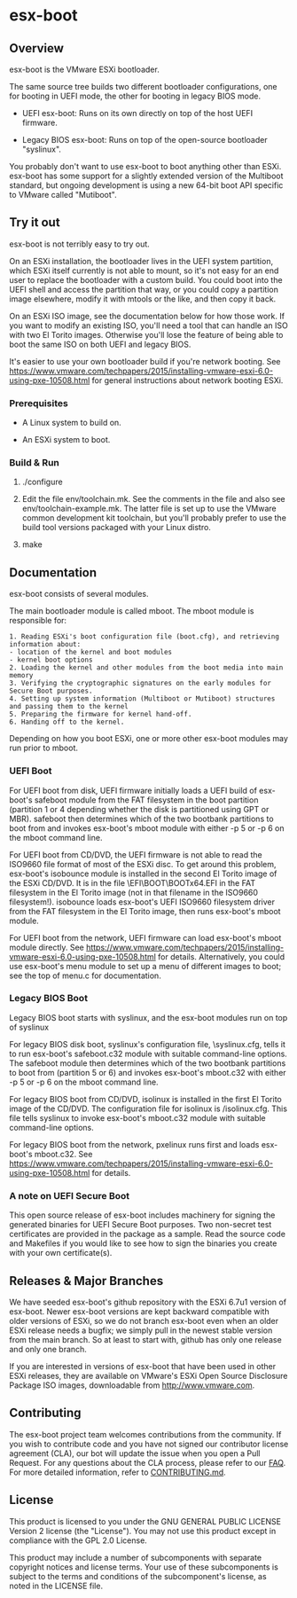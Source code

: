 

# esx-boot

## Overview

esx-boot is the VMware ESXi bootloader.  

The same source tree builds two different bootloader configurations, one for booting in UEFI mode, the other for booting in legacy BIOS mode.

* UEFI esx-boot: Runs on its own directly on top of the host UEFI firmware.

* Legacy BIOS esx-boot: Runs on top of the open-source bootloader "syslinux".

You probably don't want to use esx-boot to boot anything other than ESXi.  esx-boot has some support for a slightly extended version of the Multiboot standard, but ongoing development is using a new 64-bit boot API specific to VMware called "Mutiboot".

## Try it out

esx-boot is not terribly easy to try out.

On an ESXi installation, the bootloader lives in the UEFI system partition, which ESXi itself currently is not able to mount, so it's not easy for an end user to replace the bootloader with a custom build.  You could boot into the UEFI shell and access the partition that way, or you could copy a partition image elsewhere, modify it with mtools or the like, and then copy it back.

On an ESXi ISO image, see the documentation below for how those work.  If you want to modify an existing ISO, you'll need a tool that can handle an ISO with two El Torito images.  Otherwise you'll lose the feature of being able to boot the same ISO on both UEFI and legacy BIOS.

It's easier to use your own bootloader build if you're network booting.  See https://www.vmware.com/techpapers/2015/installing-vmware-esxi-6.0-using-pxe-10508.html for general instructions about network booting ESXi.

### Prerequisites

* A Linux system to build on.

* An ESXi system to boot.

### Build & Run

1. ./configure

2. Edit the file env/toolchain.mk.  See the comments in the file and
   also see env/toolchain-example.mk.  The latter file is set up to
   use the VMware common development kit toolchain, but you'll
   probably prefer to use the build tool versions packaged with your
   Linux distro.

3. make

## Documentation

esx-boot consists of several modules.

The main bootloader module is called mboot. The mboot module is responsible for:

    1. Reading ESXi's boot configuration file (boot.cfg), and retrieving information about:
    - location of the kernel and boot modules
    - kernel boot options
    2. Loading the kernel and other modules from the boot media into main memory
    3. Verifying the cryptographic signatures on the early modules for Secure Boot purposes.
    4. Setting up system information (Multiboot or Mutiboot) structures and passing them to the kernel
    5. Preparing the firmware for kernel hand-off.
    6. Handing off to the kernel. 

Depending on how you boot ESXi, one or more other esx-boot modules may run prior to mboot.

### UEFI Boot

For UEFI boot from disk, UEFI firmware initially loads a UEFI build of esx-boot's safeboot module from the FAT filesystem in the boot partition (partition 1 or 4 depending whether the disk is partitioned using GPT or MBR).  safeboot then determines which of the two bootbank partitions to boot from and invokes esx-boot's mboot module with either -p 5 or -p 6 on the mboot command line.

For UEFI boot from CD/DVD, the UEFI firmware is not able to read the ISO9660 file format of most of the ESXi disc. To get around this problem, esx-boot's isobounce module is installed in the second El Torito image of the ESXi CD/DVD. It is in the file \EFI\BOOT\BOOTx64.EFI in the FAT filesystem in the El Torito image (not in that filename in the ISO9660 filesystem!). isobounce loads esx-boot's UEFI ISO9660 filesystem driver from the FAT filesystem in the El Torito image, then runs esx-boot's mboot module.

For UEFI boot from the network, UEFI firmware can load esx-boot's mboot module directly.  See https://www.vmware.com/techpapers/2015/installing-vmware-esxi-6.0-using-pxe-10508.html for details.  Alternatively, you could use esx-boot's menu module to set up a menu of different images to boot; see the top of menu.c for documentation.

### Legacy BIOS Boot

Legacy BIOS boot starts with syslinux, and the esx-boot modules run on top of syslinux

For legacy BIOS disk boot, syslinux's configuration file, \syslinux.cfg, tells it to run esx-boot's safeboot.c32 module with suitable command-line options.   The safeboot module then determines which of the two bootbank partitions to boot from (partition 5 or 6) and invokes esx-boot's mboot.c32 with either -p 5 or -p 6 on the mboot command line.

For legacy BIOS boot from CD/DVD, isolinux is installed in the first El Torito image of the CD/DVD. The configuration file for isolinux is /isolinux.cfg. This file tells syslinux to invoke esx-boot's mboot.c32 module with suitable command-line options.

For legacy BIOS boot from the network, pxelinux runs first and loads esx-boot's mboot.c32.  See https://www.vmware.com/techpapers/2015/installing-vmware-esxi-6.0-using-pxe-10508.html for details.

### A note on UEFI Secure Boot

This open source release of esx-boot includes machinery for signing the generated binaries for UEFI Secure Boot purposes.  Two non-secret test certificates are provided in the package as a sample.  Read the source code and Makefiles if you would like to see how to sign the binaries you create with your own certificate(s).

## Releases & Major Branches

We have seeded esx-boot's github repository with the ESXi 6.7u1 version of esx-boot.  Newer esx-boot versions are kept backward compatible with older versions of ESXi, so we do not branch esx-boot even when an older ESXi release needs a bugfix; we simply pull in the newest stable version from the main branch.  So at least to start with, github has only one release and only one branch.

If you are interested in versions of esx-boot that have been used in other ESXi releases, they are available on VMware's ESXi Open Source Disclosure Package ISO images, downloadable from http://www.vmware.com.

## Contributing

The esx-boot project team welcomes contributions from the community. If you wish to contribute code and you have not
signed our contributor license agreement (CLA), our bot will update the issue when you open a Pull Request. For any
questions about the CLA process, please refer to our [FAQ](https://cla.vmware.com/faq). For more detailed information,
refer to [CONTRIBUTING.md](CONTRIBUTING.md).

## License

This product is licensed to you under the GNU GENERAL PUBLIC LICENSE Version 2 license (the "License").  You may not use this product except in compliance with the GPL 2.0 License.  

This product may include a number of subcomponents with separate copyright notices and license terms. Your use of these subcomponents is subject to the terms and conditions of the subcomponent's license, as noted in the LICENSE file. 
